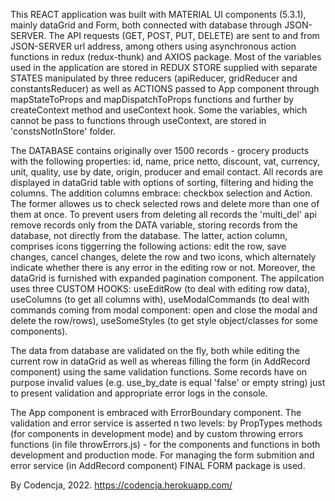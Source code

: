 This REACT application was built with MATERIAL UI components (5.3.1), mainly dataGrid and Form, both connected with database through JSON-SERVER. The API requests (GET, POST, PUT, DELETE) are sent to and from JSON-SERVER url address, among others using asynchronous action functions in redux (redux-thunk) and AXIOS package. Most of the variables used in the application are stored in REDUX STORE supplied with separate STATES manipulated by three reducers (apiReducer, gridReducer and constantsReducer) as well as ACTIONS passed to App component through mapStateToProps and mapDispatchToProps functions and further by createContext method and useContext hook. Some the variables, which cannot be pass to functions through useContext, are stored in 'constsNotInStore' folder.

The DATABASE contains originally over 1500 records - grocery products with the following properties: id, name, price netto, discount, vat, currency, unit, quality, use by date, origin, producer and email contact. All records are displayed in dataGrid table with options of sorting, filtering and hiding the columns. The addition columns embrace: checkbox selection and Action. The former allowes us to check selected rows and delete more than one of them at once. To prevent users from deleting all records the 'multi_del' api remove records only from the DATA variable, storing records from the database, not directly from the database. The latter, action column, comprises icons tiggerring the following actions: edit the row, save changes, cancel changes, delete the row and two icons, which alternately indicate whether there is any error in the editing row or not. Moreover, the dataGrid is furnished with expanded pagination component. The appilcation uses three CUSTOM HOOKS: useEditRow (to deal with editing row data), useColumns (to get all columns with), useModalCommands (to deal with commands coming from modal component: open and close the modal and delete the row/rows), useSomeStyles (to get style object/classes for some components).

The data from database are validated on the fly, both while editing the current row in dataGrid as well as whereas filling the form (in AddRecord component) using the same validation functions. Some records have on purpose invalid values (e.g. use_by_date is equal 'false' or empty string) just to present validation and appropriate error logs in the console.

The App component is embraced with ErrorBoundary component. The validation and error service is asserted n two levels: by PropTypes methods (for components in development mode) and by custom throwing errors functions (in file throwErrors.js) - for the components and functions in both development and production mode. For managing the form submition and error service (in AddRecord component) FINAL FORM package is used.

By Codencja, 2022.
https://codencja.herokuapp.com/
